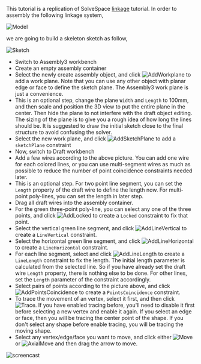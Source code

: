 This tutorial is a replication of SolveSpace [linkage](http://solvespace.com/linkage.pl)
tutorial. In order to assembly the following linkage system,

![Model](/wiki/images/linkage-view.png)

we are going to build a skeleton sketch as follow,

![Sketch](/wiki/images/linkage-dimensioned.png)

* Switch to Assembly3 workbench
* Create an empty assembly container
* Select the newly create assembly object, and click
  ![AddWorkplane](/Gui/Resources/icons/Assembly_Add_Workplane.svg) to add
  a work plane. Note that you can use any other object with planar edge or face
  to define the sketch plane. The Assembly3 work plane is just a convenience.
* This is an optional step, change the plane `Width` and `Length` to 100mm, and
  then scale and position the 3D view to put the entire plane in the center.
  Then hide the plane to not interfere with the draft object editing. The
  sizing of the plane is to give you a rough idea of how long the lines should
  be. It is suggested to draw the initial sketch close to the final structure
  to avoid confusing the solver.
* Select the new work plane, and click
  ![AddSketchPlane](/Gui/Resources/icons/constraints/Assembly_ConstraintSketchPlane.svg)
  to add a `sketchPlane` constraint
* Now, switch to Draft workbench
* Add a few wires according to the above picture. You can add one wire for each
  colored lines, or you can use multi-segment wires as much as possible to
  reduce the number of point coincidence constraints needed later.
* This is an optional step. For two point line segment, you can set the
  `Length` property of the draft wire to define the length now. For multi-point
  poly-lines, you can set the length in later step.
* Drag all draft wires into the assembly container.
* For the green three-point poly-line, you can select any one of the three
  points, and click ![AddLocked](/Gui/Resources/icons/constraints/Assembly_ConstraintLocked.svg)
  to create a `Locked` constraint to fix that point. 
* Select the vertical green line segment, and click
  ![AddLineVertical](/Gui/Resources/icons/constraints/Assembly_ConstraintLineVertical.svg)
  to create a `LineVertical` constraint. 
* Select the horizontal green line segment, and click
  ![AddLineHorizontal](/Gui/Resources/icons/constraints/Assembly_ConstraintLineHorizontal.svg)
  to create a `LineHorizontal` constraint.
* For each line segment, select and click 
  ![AddLineLength](/Gui/Resources/icons/constraints/Assembly_ConstraintLineLength.svg)
  to create a `LineLength` constraint to fix the length. The initial length
  parameter is calculated from the selected line. So if you have already set
  the draft wire `Length` property, there is nothing else to be done. For other
  lines, set the `Length` parameter of the constraint accordingly.
* Select pairs of points according to the picture above, and click
  ![AddPointsCoincidence](/Gui/Resource/icons/constraints/Assembly_ConstraintPointsCoincidence.svg)
  to create a `PointsCoincidence` constraint.
* To trace the movement of an vertex, select it first, and then click
  ![Trace](/Gui/Resources/icons/Assembly_Trace.svg). If you have enabled
  tracing before, you'll need to disable it first before selecting a new vertex
  and enable it again. If you select an edge or face, then you will be tracing
  the center point of the shape. If you don't select any shape before enable
  tracing, you will be tracing the moving shape.
* Select any vertex/edge/face you want to move, and click either
  ![Move](Gui/Resources/icons/Assembly_Move.svg) or ![AxialMove](Gui/Resources/icons/Assembly_AxialMove.svg)
  and then drag the arrow to move.

![screencast](/wiki/images/linkage.gif)
